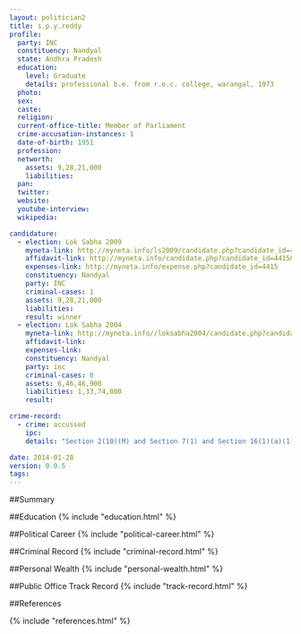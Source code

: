 ```yaml
---
layout: politician2
title: s.p.y.reddy
profile: 
  party: INC
  constituency: Nandyal
  state: Andhra Pradesh
  education: 
    level: Graduate
    details: professional b.e. from r.e.c. college, warangal, 1973
  photo: 
  sex: 
  caste: 
  religion: 
  current-office-title: Member of Parliament
  crime-accusation-instances: 1
  date-of-birth: 1951
  profession: 
  networth: 
    assets: 9,28,21,000
    liabilities: 
  pan: 
  twitter: 
  website: 
  youtube-interview: 
  wikipedia: 

candidature: 
  - election: Lok Sabha 2009
    myneta-link: http://myneta.info/ls2009/candidate.php?candidate_id=4415
    affidavit-link: http://myneta.info/candidate.php?candidate_id=4415&scan=original
    expenses-link: http://myneta.info/expense.php?candidate_id=4415
    constituency: Nandyal 
    party: INC
    criminal-cases: 1
    assets: 9,28,21,000
    liabilities: 
    result: winner 
  - election: Lok Sabha 2004
    myneta-link: http://myneta.info//loksabha2004/candidate.php?candidate_id=165
    affidavit-link: 
    expenses-link: 
    constituency: Nandyal 
    party: inc
    criminal-cases: 0
    assets: 6,46,46,900
    liabilities: 1,33,74,000
    result:  

crime-record: 
  - crime: accussed
    ipc: 
    details: "Section 2(10)(M) and Section 7(1) and Section 16(1)(a)(1)of Prevention of food Adulteration Act 1954,CC No.373/2002,Judicial First Class Magistrate Court,Mahbubnagar,Date 16/08/2002" 

date: 2014-01-28
version: 0.0.5
tags: 
---
```

##Summary


##Education
{% include "education.html" %}


##Political Career
{% include "political-career.html" %}


##Criminal Record
{% include "criminal-record.html" %}


##Personal Wealth
{% include "personal-wealth.html" %}


##Public Office Track Record
{% include "track-record.html" %}


##References


{% include "references.html" %}